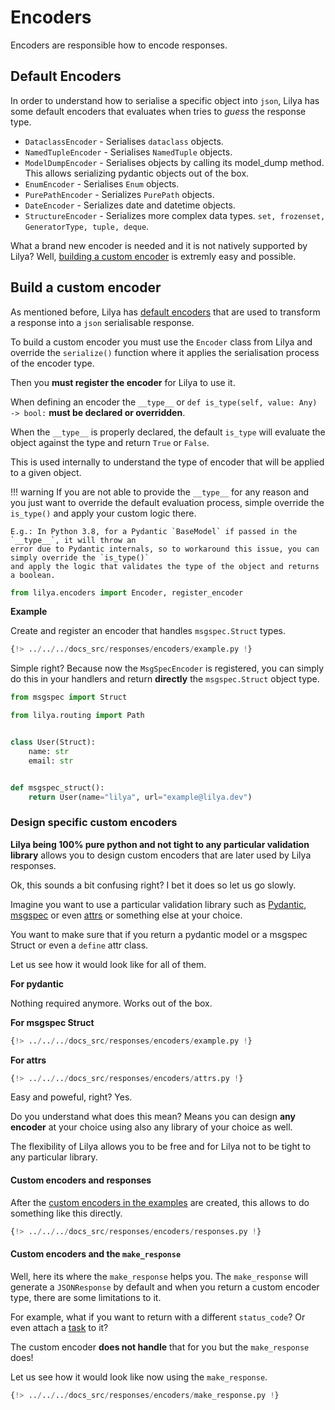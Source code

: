 # Encoders

Encoders are responsible how to encode responses.

## Default Encoders

In order to understand how to serialise a specific object into `json`, Lilya has some default
encoders that evaluates when tries to *guess* the response type.

* `DataclassEncoder` - Serialises `dataclass` objects.
* `NamedTupleEncoder` - Serialises `NamedTuple` objects.
* `ModelDumpEncoder` - Serialises objects by calling its model_dump method. This allows serializing pydantic objects out of the box.
* `EnumEncoder` - Serialises `Enum` objects.
* `PurePathEncoder` - Serializes `PurePath` objects.
* `DateEncoder` - Serializes date and datetime objects.
* `StructureEncoder` - Serializes more complex data types. `set, frozenset, GeneratorType, tuple, deque`.

What a brand new encoder is needed and it is not natively supported by Lilya? Well, [building a custom encoder](#build-a-custom-encoder)
is extremly easy and possible.

## Build a custom encoder

As mentioned before, Lilya has [default encoders](#default-encoders) that are used to transform a response
into a `json` serialisable response.

To build a custom encoder you must use the `Encoder` class from Lilya and override the `serialize()` function
where it applies the serialisation process of the encoder type.

Then you **must register the encoder** for Lilya to use it.

When defining an encoder the `__type__` or `def is_type(self, value: Any) -> bool:`
**must be declared or overridden**.

When the `__type__` is properly declared, the default `is_type` will evaluate the object against the
type and return `True` or `False`.

This is used internally to understand the type of encoder that will be applied to a given object.

!!! warning
    If you are not able to provide the `__type__` for any reason and you just want to override the
    default evaluation process, simple override the `is_type()` and apply your custom logic there.

    E.g.: In Python 3.8, for a Pydantic `BaseModel` if passed in the `__type__`, it will throw an
    error due to Pydantic internals, so to workaround this issue, you can simply override the `is_type()`
    and apply the logic that validates the type of the object and returns a boolean.

```python
from lilya.encoders import Encoder, register_encoder
```

**Example**

Create and register an encoder that handles `msgspec.Struct` types.

```python
{!> ../../../docs_src/responses/encoders/example.py !}
```

Simple right? Because now the `MsgSpecEncoder` is registered, you can simply do this in your handlers
and return **directly** the `msgspec.Struct` object type.

```python
from msgspec import Struct

from lilya.routing import Path


class User(Struct):
    name: str
    email: str


def msgspec_struct():
    return User(name="lilya", url="example@lilya.dev")
```

### Design specific custom encoders

**Lilya being 100% pure python and not tight to any particular validation library** allows you to
design custom encoders that are later used by Lilya responses.

Ok, this sounds a bit confusing right? I bet it does so let us go slowly.

Imagine you want to use a particular validation library such as [Pydantic](https://pydantic.dev/),
[msgspec](https://jcristharif.com/msgspec/) or even [attrs](https://www.attrs.org/en/stable/) or something
else at your choice.

You want to make sure that if you return a pydantic model or a msgspec Struct or even a `define` attr class.

Let us see how it would look like for all of them.

**For pydantic**

Nothing required anymore. Works out of the box.


**For msgspec Struct**

```python
{!> ../../../docs_src/responses/encoders/example.py !}
```

**For attrs**

```python
{!> ../../../docs_src/responses/encoders/attrs.py !}
```

Easy and poweful, right? Yes.

Do you understand what does this mean? Means you can design **any encoder** at your choice using
also any library of your choice as well.

The flexibility of Lilya allows you to be free and for Lilya not to be tight to any particular
library.

#### Custom encoders and responses

After the [custom encoders in the examples](#build-a-custom-encoder) are created, this allows to
do something like this directly.

```python
{!> ../../../docs_src/responses/encoders/responses.py !}
```

#### Custom encoders and the `make_response`

Well, here its where the `make_response` helps you. The `make_response` will generate a `JSONResponse`
by default and when you return a custom encoder type, there are some limitations to it.

For example, what if you want to return with a different `status_code`? Or even attach a [task](./tasks.md)
to it?

The custom encoder **does not handle** that for you but the `make_response` does!

Let us see how it would look like now using the `make_response`.

```python
{!> ../../../docs_src/responses/encoders/make_response.py !}
```
